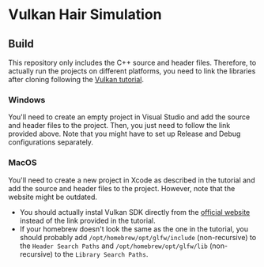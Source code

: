 # Vulkan Hair Simulation

## Build
This repository only includes the C++ source and header files. Therefore, to actually run the projects on different platforms, you need to link the libraries after cloning following the [Vulkan tutorial](https://vulkan-tutorial.com/Development_environment).

### Windows
You'll need to create an empty project in Visual Studio and add the source and header files to the project. Then, you just need to follow the link provided above. Note that you might have to set up Release and Debug configurations separately.

### MacOS
You'll need to create a new project in Xcode as described in the tutorial and add the source and header files to the project. However, note that the website might be outdated. 
- You should actually instal Vulkan SDK directly from the [official website](https://vulkan.lunarg.com/sdk/home) instead of the link provided in the tutorial.
- If your homebrew doesn't look the same as the one in the tutorial, you should probably add `/opt/homebrew/opt/glfw/include` (non-recursive) to the `Header Search Paths` and `/opt/homebrew/opt/glfw/lib` (non-recursive) to the `Library Search Paths`.